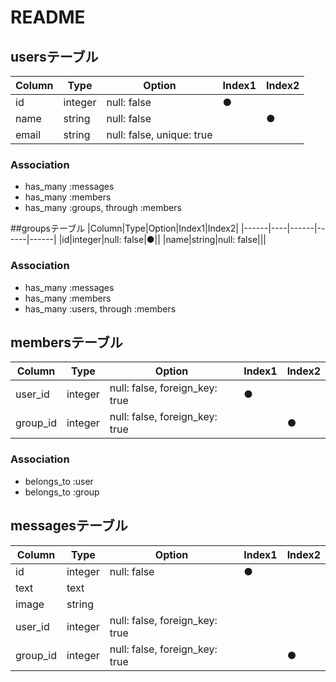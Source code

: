 # README

## usersテーブル
|Column|Type|Option|Index1|Index2|
|------|----|------|------|------|
|id|integer|null: false|●||
|name|string|null: false||●|
|email|string|null: false, unique: true|||

### Association
- has_many :messages
- has_many :members
- has_many :groups, through :members

##groupsテーブル
|Column|Type|Option|Index1|Index2|
|------|----|------|------|------|
|id|integer|null: false|●||
|name|string|null: false|||

### Association
- has_many :messages
- has_many :members
- has_many :users, through :members

## membersテーブル
|Column|Type|Option|Index1|Index2|
|------|----|------|------|------|
|user_id|integer|null: false, foreign_key: true|●||
|group_id|integer|null: false, foreign_key: true||●|

### Association
- belongs_to :user
- belongs_to :group

## messagesテーブル
|Column|Type|Option|Index1|Index2|
|------|----|------|------|------|
|id|integer|null: false|●||
|text|text||||
|image|string||||
|user_id|integer|null: false, foreign_key: true|||
|group_id|integer|null: false, foreign_key: true||●|